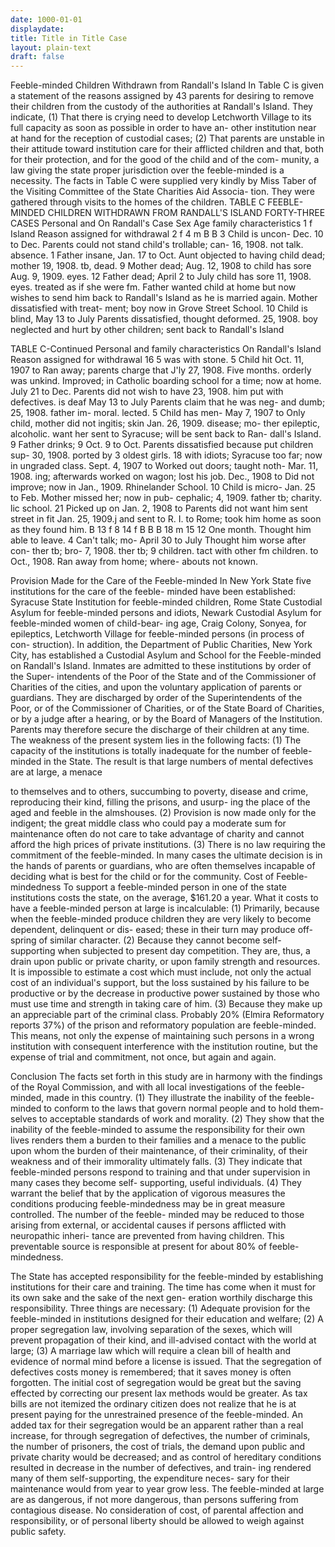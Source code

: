 ```yaml
---
date: 1000-01-01
displaydate: 
title: Title in Title Case
layout: plain-text
draft: false
---
```

Feeble-minded Children Withdrawn from Randall's Island In Table C is given a statement of the reasons assigned by 43 parents for desiring to remove their children from the custody of the authorities at Randall's Island. They indicate, (1) That there is crying need to develop Letchworth Village to its full capacity as soon as possible in order to have an- other institution near at hand for the reception of custodial cases; (2) That parents are unstable in their attitude toward institution care for their afflicted children and that, both for their protection, and for the good of the child and of the com- munity, a law giving the state proper jurisdiction over the feeble-minded is a necessity. The facts in Table C were supplied very kindly by Miss Taber of the Visiting Committee of the State Charities Aid Associa- tion. They were gathered through visits to the homes of the children. TABLE C FEEBLE-MINDED CHILDREN WITHDRAWN FROM RANDALL'S ISLAND FORTY-THREE CASES Personal and On Randall's Case Sex Age family characteristics 1 f Island Reason assigned for withdrawal 2 f 4 m B B 3 Child is uncon- Dec. 10 to Dec. Parents could not stand child's trollable; can- 16, 1908. not talk. absence. 1 Father insane, Jan. 17 to Oct. Aunt objected to having child dead; mother 19, 1908. tb, dead. 9 Mother dead; Aug. 12, 1908 to child has sore Aug. 9, 1909. eyes. 12 Father dead; April 2 to July child has sore 11, 1908. eyes. treated as if she were fm. Father wanted child at home but now wishes to send him back to Randall's Island as he is married again. Mother dissatisfied with treat- ment; boy now in Grove Street School. 10 Child is blind, May 13 to July Parents dissatisfied, thought deformed. 25, 1908. boy neglected and hurt by other children; sent back to Randall's Island

TABLE C-Continued Personal and family characteristics On Randall's Island Reason assigned for withdrawal 16 5 was with stone. 5 Child hit Oct. 11, 1907 to Ran away; parents charge that J'ly 27, 1908. Five months. orderly was unkind. Improved; in Catholic boarding school for a time; now at home. July 21 to Dec. Parents did not wish to have 23, 1908. him put with defectives. is deaf May 13 to July Parents claim that he was neg- and dumb; 25, 1908. father im- moral. lected. 5 Child has men- May 7, 1907 to Only child, mother did not ingitis; skin Jan. 26, 1909. disease; mo- ther epileptic, alcoholic. want her sent to Syracuse; will be sent back to Ran- dall's Island. 9 Father drinks; 9 Oct. 9 to Oct. Parents dissatisfied because put children sup- 30, 1908. ported by 3 oldest girls. 18 with idiots; Syracuse too far; now in ungraded class. Sept. 4, 1907 to Worked out doors; taught noth- Mar. 11, 1908. ing; afterwards worked on wagon; lost his job. Dec., 1908 to Did not improve; now in Jan., 1909. Rhinelander School. 10 Child is micro- Jan. 25 to Feb. Mother missed her; now in pub- cephalic; 4, 1909. father tb; charity. lic school. 21 Picked up on Jan. 2, 1908 to Parents did not want him sent street in fit Jan. 25, 1909.j and sent to R. I. to Rome; took him home as soon as they found him. B 13 f 8 14 f B B B 18 m 15 12 One month. Thought him able to leave. 4 Can't talk; mo- April 30 to July Thought him worse after con- ther tb; bro- 7, 1908. ther tb; 9 children. tact with other fm children. to Oct., 1908. Ran away from home; where- abouts not known.

Provision Made for the Care of the Feeble-minded In New York State five institutions for the care of the feeble- minded have been established: Syracuse State Institution for feeble-minded children, Rome State Custodial Asylum for feeble-minded persons and idiots, Newark Custodial Asylum for feeble-minded women of child-bear- ing age, Craig Colony, Sonyea, for epileptics, Letchworth Village for feeble-minded persons (in process of con- struction). In addition, the Department of Public Charities, New York City, has established a Custodial Asylum and School for the Feeble-minded on Randall's Island. Inmates are admitted to these institutions by order of the Super- intendents of the Poor of the State and of the Commissioner of Charities of the cities, and upon the voluntary application of parents or guardians. They are discharged by order of the Superintendents of the Poor, or of the Commissioner of Charities, or of the State Board of Charities, or by a judge after a hearing, or by the Board of Managers of the Institution. Parents may therefore secure the discharge of their children at any time. The weakness of the present system lies in the following facts: (1) The capacity of the institutions is totally inadequate for the number of feeble-minded in the State. The result is that large numbers of mental defectives are at large, a menace

to themselves and to others, succumbing to poverty, disease and crime, reproducing their kind, filling the prisons, and usurp- ing the place of the aged and feeble in the almshouses. (2) Provision is now made only for the indigent; the great middle class who could pay a moderate sum for maintenance often do not care to take advantage of charity and cannot afford the high prices of private institutions. (3) There is no law requiring the commitment of the feeble-minded. In many cases the ultimate decision is in the hands of parents or guardians, who are often themselves incapable of deciding what is best for the child or for the community. Cost of Feeble-mindedness To support a feeble-minded person in one of the state institutions costs the state, on the average, $161.20 a year. What it costs to have a feeble-minded person at large is incalculable: (1) Primarily, because when the feeble-minded produce children they are very likely to become dependent, delinquent or dis- eased; these in their turn may produce off-spring of similar character. (2) Because they cannot become self-supporting when subjected to present day competition. They are, thus, a drain upon public or private charity, or upon family strength and resources. It is impossible to estimate a cost which must include, not only the actual cost of an individual's support, but the loss sustained by his failure to be productive or by the decrease in productive power sustained by those who must use time and strength in taking care of him. (3) Because they make up an appreciable part of the criminal class. Probably 20% (Elmira Reformatory reports 37%) of the prison and reformatory population are feeble-minded. This means, not only the expense of maintaining such persons in a wrong institution with consequent interference with the institution routine, but the expense of trial and commitment, not once, but again and again. 

Conclusion The facts set forth in this study are in harmony with the findings of the Royal Commission, and with all local investigations of the feeble-minded, made in this country. (1) They illustrate the inability of the feeble-minded to conform to the laws that govern normal people and to hold them- selves to acceptable standards of work and morality. (2) They show that the inability of the feeble-minded to assume the responsibility for their own lives renders them a burden to their families and a menace to the public upon whom the burden of their maintenance, of their criminality, of their weakness and of their immorality ultimately falls. (3) They indicate that feeble-minded persons respond to training and that under supervision in many cases they become self- supporting, useful individuals. (4) They warrant the belief that by the application of vigorous measures the conditions producing feeble-mindedness may be in great measure controlled. The number of the feeble- minded may be reduced to those arising from external, or accidental causes if persons afflicted with neuropathic inheri- tance are prevented from having children. This preventable source is responsible at present for about 80% of feeble- mindedness.

The State has accepted responsibility for the feeble-minded by establishing institutions for their care and training. The time has come when it must for its own sake and the sake of the next gen- eration worthily discharge this responsibility. Three things are necessary: (1) Adequate provision for the feeble-minded in institutions designed for their education and welfare; (2) A proper segregation law, involving separation of the sexes, which will prevent propagation of their kind, and ill-advised contact with the world at large; (3) A marriage law which will require a clean bill of health and evidence of normal mind before a license is issued. That the segregation of defectives costs money is remembered; that it saves money is often forgotten. The initial cost of segregation would be great but the saving effected by correcting our present lax methods would be greater. As tax bills are not itemized the ordinary citizen does not realize that he is at present paying for the unrestrained presence of the feeble-minded. An added tax for their segregation would be an apparent rather than a real increase, for through segregation of defectives, the number of criminals, the number of prisoners, the cost of trials, the demand upon public and private charity would be decreased; and as control of hereditary conditions resulted in decrease in the number of defectives, and train- ing rendered many of them self-supporting, the expenditure neces- sary for their maintenance would from year to year grow less. The feeble-minded at large are as dangerous, if not more dangerous, than persons suffering from contagious disease. No consideration of cost, of parental affection and responsibility, or of personal liberty should be allowed to weigh against public safety.
